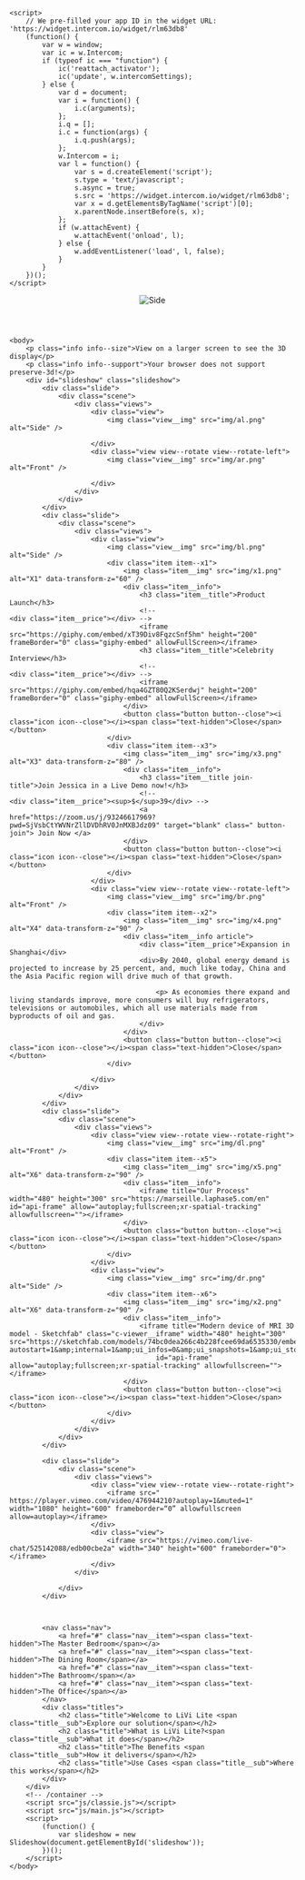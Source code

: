 <!DOCTYPE html>
<html lang="en" class="no-js">

<head>
    <!-- Google Tag Manager -->
    <script>
        (function(w, d, s, l, i) {
            w[l] = w[l] || [];
            w[l].push({
                'gtm.start': new Date().getTime(),
                event: 'gtm.js'
            });
            var f = d.getElementsByTagName(s)[0],
                j = d.createElement(s),
                dl = l != 'dataLayer' ? '&l=' + l : '';
            j.async = true;
            j.src =
                'https://www.googletagmanager.com/gtm.js?id=' + i + dl;
            f.parentNode.insertBefore(j, f);
        })(window, document, 'script', 'dataLayer', 'GTM-MS5Q4TC');
    </script>
    <!-- End Google Tag Manager -->
    <meta charset="UTF-8" />
    <meta http-equiv="X-UA-Compatible" content="IE=edge">
    <meta name="viewport" content="width=device-width, initial-scale=1">
    <title>LiVi Lite Prototype</title>
    <meta name="description" content="An experimental interactive room slideshow based on the prototype concept by Bilal Mechairia's Dribbble shot 'Spaces'" />
    <meta name="keywords" content="room, slideshow, 3d, perspective, animation, css, javascript, web development" />
    <meta name="author" content="Codrops" />
    <link rel="shortcut icon" href="favicon.ico">
    <link rel="stylesheet" type="text/css" href="css/normalize.css" />
    <link rel="stylesheet" type="text/css" href="fonts/icomoon/icomoon.css" />
    <link rel="stylesheet" type="text/css" href="css/demo.css" />
    <link rel="stylesheet" type="text/css" href="css/component.css" />
    <link rel="stylesheet" type="text/css" href="css/animations.css" />
    <script src="js/modernizr-custom.js"></script>
    <script>
        window.intercomSettings = {
            app_id: "rlm63db8"
        };
    </script>

    <script>
        // We pre-filled your app ID in the widget URL: 'https://widget.intercom.io/widget/rlm63db8'
        (function() {
            var w = window;
            var ic = w.Intercom;
            if (typeof ic === "function") {
                ic('reattach_activator');
                ic('update', w.intercomSettings);
            } else {
                var d = document;
                var i = function() {
                    i.c(arguments);
                };
                i.q = [];
                i.c = function(args) {
                    i.q.push(args);
                };
                w.Intercom = i;
                var l = function() {
                    var s = d.createElement('script');
                    s.type = 'text/javascript';
                    s.async = true;
                    s.src = 'https://widget.intercom.io/widget/rlm63db8';
                    var x = d.getElementsByTagName('script')[0];
                    x.parentNode.insertBefore(s, x);
                };
                if (w.attachEvent) {
                    w.attachEvent('onload', l);
                } else {
                    w.addEventListener('load', l, false);
                }
            }
        })();
    </script>
</head>

<body>
    <!-- Google Tag Manager (noscript) -->
    <noscript><iframe src="https://www.googletagmanager.com/ns.html?id=GTM-MS5Q4TC"
    height="0" width="0" style="display:none;visibility:hidden"></iframe></noscript>
    <!-- End Google Tag Manager (noscript) -->
    <header class="codrops-header">
        <img class="logo" src="img/Logo.png" alt="Side" />
    </header>

    <body>
        <p class="info info--size">View on a larger screen to see the 3D display</p>
        <p class="info info--support">Your browser does not support preserve-3d!</p>
        <div id="slideshow" class="slideshow">
            <div class="slide">
                <div class="scene">
                    <div class="views">
                        <div class="view">
                            <img class="view__img" src="img/al.png" alt="Side" />

                        </div>
                        <div class="view view--rotate view--rotate-left">
                            <img class="view__img" src="img/ar.png" alt="Front" />

                        </div>
                    </div>
                </div>
            </div>
            <div class="slide">
                <div class="scene">
                    <div class="views">
                        <div class="view">
                            <img class="view__img" src="img/bl.png" alt="Side" />
                            <div class="item item--x1">
                                <img class="item__img" src="img/x1.png" alt="X1" data-transform-z="60" />
                                <div class="item__info">
                                    <h3 class="item__title">Product Launch</h3>
                                    <!--                                 <div class="item__price"></div> -->
                                    <iframe src="https://giphy.com/embed/xT39Div8FqzcSnf5hm" height="200" frameBorder="0" class="giphy-embed" allowFullScreen></iframe>
                                    <h3 class="item__title">Celebrity Interview</h3>
                                    <!--                                 <div class="item__price"></div> -->
                                    <iframe src="https://giphy.com/embed/hqa4GZT80Q2KSerdwj" height="200" frameBorder="0" class="giphy-embed" allowFullScreen></iframe>
                                </div>
                                <button class="button button--close"><i class="icon icon--close"></i><span class="text-hidden">Close</span></button>
                            </div>
                            <div class="item item--x3">
                                <img class="item__img" src="img/x3.png" alt="X3" data-transform-z="80" />
                                <div class="item__info">
                                    <h3 class="item__title join-title">Join Jessica in a Live Demo now!</h3>
                                    <!--                                 <div class="item__price"><sup>$</sup>39</div> -->
                                    <a href="https://zoom.us/j/93246617969?pwd=SjVsbCtYWVNrZllDVDhRV0JnMXBJdz09" target="blank" class=" button-join"> Join Now </a>
                                </div>
                                <button class="button button--close"><i class="icon icon--close"></i><span class="text-hidden">Close</span></button>
                            </div>
                        </div>
                        <div class="view view--rotate view--rotate-left">
                            <img class="view__img" src="img/br.png" alt="Front" />
                            <div class="item item--x2">
                                <img class="item__img" src="img/x4.png" alt="X4" data-transform-z="90" />
                                <div class="item__info article">
                                    <div class="item__price">Expansion in Shanghai</div>
                                    <div>By 2040, global energy demand is projected to increase by 25 percent, and, much like today, China and the Asia Pacific region will drive much of that growth.

                                        <p> As economies there expand and living standards improve, more consumers will buy refrigerators, televisions or automobiles, which all use materials made from byproducts of oil and gas.
                                    </div>
                                </div>
                                <button class="button button--close"><i class="icon icon--close"></i><span class="text-hidden">Close</span></button>
                            </div>

                        </div>
                    </div>
                </div>
            </div>
            <div class="slide">
                <div class="scene">
                    <div class="views">
                        <div class="view view--rotate view--rotate-right">
                            <img class="view__img" src="img/dl.png" alt="Front" />
                            <div class="item item--x5">
                                <img class="item__img" src="img/x5.png" alt="X6" data-transform-z="90" />
                                <div class="item__info">
                                    <iframe title="Our Process" width="480" height="300" src="https://marseille.laphase5.com/en" id="api-frame" allow="autoplay;fullscreen;xr-spatial-tracking" allowfullscreen=""></iframe>
                                </div>
                                <button class="button button--close"><i class="icon icon--close"></i><span class="text-hidden">Close</span></button>
                            </div>
                        </div>
                        <div class="view">
                            <img class="view__img" src="img/dr.png" alt="Side" />
                            <div class="item item--x6">
                                <img class="item__img" src="img/x2.png" alt="X6" data-transform-z="90" />
                                <div class="item__info">
                                    <iframe title="Modern device of MRI 3D model - Sketchfab" class="c-viewer__iframe" width="480" height="300" src="https://sketchfab.com/models/74bc0dea266c4b228fcee69da6535330/embed?autostart=1&amp;internal=1&amp;ui_infos=0&amp;ui_snapshots=1&amp;ui_stop=0&amp;ui_watermark=0"
                                        id="api-frame" allow="autoplay;fullscreen;xr-spatial-tracking" allowfullscreen=""></iframe>
                                </div>
                                <button class="button button--close"><i class="icon icon--close"></i><span class="text-hidden">Close</span></button>
                            </div>
                        </div>
                    </div>
                </div>
            </div>

            <div class="slide">
                <div class="scene">
                    <div class="views">
                        <div class="view view--rotate view--rotate-right">
                            <iframe src=" https://player.vimeo.com/video/476944210?autoplay=1&muted=1" width="1080" height="600" frameborder=“0” allowfullscreen allow=autoplay></iframe>
                        </div>
                        <div class="view">
                            <iframe src="https://vimeo.com/live-chat/525142088/edb00cbe2a" width="340" height="600" frameborder="0"></iframe>
                        </div>
                    </div>

                </div>
            </div>



            <nav class="nav">
                <a href="#" class="nav__item"><span class="text-hidden">The Master Bedroom</span></a>
                <a href="#" class="nav__item"><span class="text-hidden">The Dining Room</span></a>
                <a href="#" class="nav__item"><span class="text-hidden">The Bathroom</span></a>
                <a href="#" class="nav__item"><span class="text-hidden">The Office</span></a>
            </nav>
            <div class="titles">
                <h2 class="title">Welcome to LiVi Lite <span class="title__sub">Explore our solution</span></h2>
                <h2 class="title">What is LiVi Lite?<span class="title__sub">What it does</span></h2>
                <h2 class="title">The Benefits <span class="title__sub">How it delivers</span></h2>
                <h2 class="title">Use Cases <span class="title__sub">Where this works</span></h2>
            </div>
        </div>
        <!-- /container -->
        <script src="js/classie.js"></script>
        <script src="js/main.js"></script>
        <script>
            (function() {
                var slideshow = new Slideshow(document.getElementById('slideshow'));
            })();
        </script>
    </body>

</html>